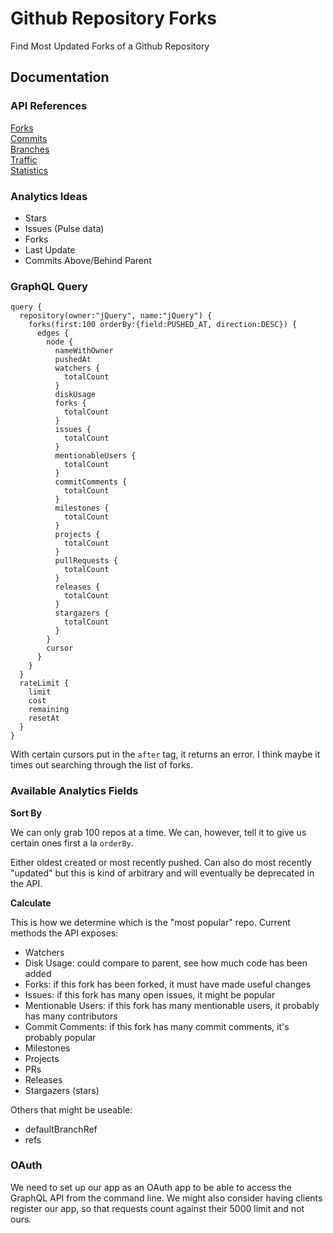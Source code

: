 # Github Repository Forks

Find Most Updated Forks of a Github Repository

## Documentation

### API References

[Forks](https://developer.github.com/v3/repos/forks/#forks)  
[Commits](https://developer.github.com/v3/repos/commits/#commits)  
[Branches](https://developer.github.com/v3/repos/branches/#get-branch)  
[Traffic](https://developer.github.com/v3/repos/traffic/)  
[Statistics](https://developer.github.com/v3/repos/statistics/)  

### Analytics Ideas

- Stars
- Issues (Pulse data)
- Forks
- Last Update
- Commits Above/Behind Parent

### GraphQL Query

```
query {
  repository(owner:"jQuery", name:"jQuery") {
    forks(first:100 orderBy:{field:PUSHED_AT, direction:DESC}) {
      edges {
        node {
          nameWithOwner
          pushedAt
          watchers {
            totalCount
          }
          diskUsage
          forks {
            totalCount
          }
          issues {
            totalCount
          }
          mentionableUsers {
            totalCount
          }
          commitComments {
            totalCount
          }
          milestones {
            totalCount
          }
          projects {
            totalCount
          }
          pullRequests {
            totalCount
          }
          releases {
            totalCount
          }
          stargazers {
            totalCount
          }
        }
        cursor
      }
    }
  }
  rateLimit {
    limit
    cost
    remaining
    resetAt
  }
}
```

With certain cursors put in the `after` tag, it returns an error. I think maybe it times out searching through the list of forks.

### Available Analytics Fields

**Sort By**

We can only grab 100 repos at a time. We can, however, tell it to give us certain ones first a la `orderBy`. 

Either oldest created or most recently pushed. Can also do most recently "updated" but this is kind of arbitrary and will eventually be deprecated in the API.

**Calculate**

This is how we determine which is the "most popular" repo. Current methods the API exposes:

* Watchers
* Disk Usage: could compare to parent, see how much code has been added
* Forks: if this fork has been forked, it must have made useful changes
* Issues: if this fork has many open issues, it might be popular
* Mentionable Users: if this fork has many mentionable users, it probably has many contributors
* Commit Comments: if this fork has many commit comments, it's probably popular
* Milestones
* Projects
* PRs
* Releases
* Stargazers (stars)

Others that might be useable:

* defaultBranchRef
* refs

### OAuth

We need to set up our app as an OAuth app to be able to access the GraphQL API from the command line. We might also consider having clients register our app, so that requests count against their 5000 limit and not ours. 
